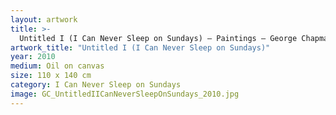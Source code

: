 ```yaml
---
layout: artwork
title: >-
  Untitled I (I Can Never Sleep on Sundays) — Paintings — George Chapman
artwork_title: "Untitled I (I Can Never Sleep on Sundays)"
year: 2010
medium: Oil on canvas
size: 110 x 140 cm
category: I Can Never Sleep on Sundays
image: GC_UntitledIICanNeverSleepOnSundays_2010.jpg
---
```

